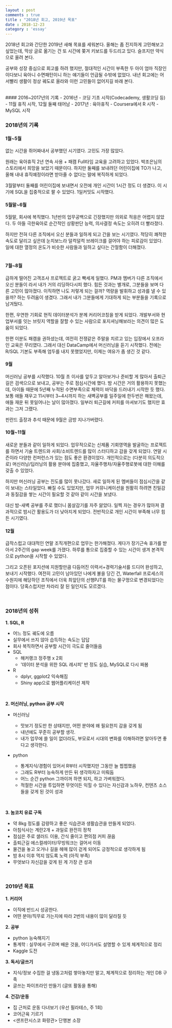 ```yaml
---
layout : post
comments : true
title : "2018년 회고, 2019년 목표"
date : 2018-12-23
category : 'essay'
---
```


2018년 회고와 간단한 2019년 새해 목표를 세워본다. 올해는 좀 진지하게 고민해보고 싶었는데, 막상 글로 옮기는 건 또 시간에 쫒겨 키보드를 두드리고 있다. 슬프지만 약식으로 올려 본다.

공부와 성장 중심으로 회고를 하려 했지만, 절대적인 시간이 부족한 두 아이 엄마 직장인이다보니 육아니 수면패턴이니 하는 얘기들이 언급될 수밖에 없었다. 내년 회고에는 어서빨리 생활이 정상 궤도로 올라와 이런 고민들이 없어지길 바래 본다.

<br>
#### 2016~2017년의 기록
 - 2016년
   - 코딩 기초 시작(Codecademy, 생활코딩 등)
   - 11월 휴직 시작, 12월 둘째 태어남
 - 2017년 : 육아휴직
   - Coursera에서 R 시작
   - MySQL 시작


### 2018년의 기록

#### 1월~5월
없는 시간을 쥐어짜내서 공부했던 시기였다. 고민도 가장 많았다.

원래는 육아휴직 2년 연속 사용 + 패캠 Full타임 교육을 고려하고 있었다. 박조은님의 스토리에서 희망을 보았기 때문이다. 하지만 둘째를 보내려던 어린이집에 TO가 나고, 올해 내내 휴직예정이라면 받아줄 수 없다는 말에 복직하게 되었다.

3월말부터 둘째를 어린이집에 보내면서 오전에 개인 시간이 1시간 정도 더 생겼다. 이 시기에 SQL을 집중적으로 팔 수 있었다. 1일커밋도 시작했다.
<br>

#### 5월말~6월
5월말, 회사에 복직했다. 1년반의 업무공백으로 긴장했지만 의외로 적응은 어렵지 않았다. 두 아들 극한육아로 순간적인 상황판단 능력, 의사결정 속도는 오히려 더 빨라졌다.

하지만 전혀 다른 조직에서 오신 분들과 일하게 되고 간을 보는 시기였다. 적당히 쾌적한 속도로 달리고 싶은데 눈치보느라 덜컥덜컥 브레이크를 걸어야 하는 피로감이 있었다. 일에 대한 열정의 온도가 비슷한 사람들과 일하고 싶다는 간절함이 더해졌다.  
<br>

#### 7월~8월
급하게 떨어진 고객조사 프로젝트로 굵고 빡세게 일했다. PM과 멤버가 다른 조직에서 오신 분들이 라서 내가 거의 리딩하다시피 했다. 힘든 것과는 별개로, 그분들을 보며 다른 고민이 많아졌다. 이직하면 나도 저렇게 되는 걸까? 역량을 발휘하고 성과를 낼 수 있을까? 하는 두려움이 생겼다.
그래서 내가 그분들에게 기대하게 되는 부분들을 기록으로 남겨뒀다.

한편, 우연한 기회로 현직 데이터분석가 분께 커리어코칭을 받게 되었다. 개발부서와 현업부서를 잇는 브릿지 역할을 잘할 수 있는 사람으로 포지셔닝해보라는 의견이 많은 도움이 되었다.

한편 이분도 패캠을 권하셨는데, 여전히 전쟁같은 주말을 치르고 있는 입장에서 오프라인 교육은 무리였다. 그래서 대신 DataCamp에서 머신러닝을 듣기 시작했다. 전에는 R/SQL 기본도 부족해 엄두를 내지 못했었지만, 이제는 여유가 좀 생긴 것 같다.
<br>

#### 9월
머신러닝 공부를 시작했다. 10월 초 이사를 앞두고 알아보거나 준비할 게 많아서 출퇴근길은 검색으으로 보내고, 공부는 주로 점심시간에 했다.
밤 시간은 거의 활용하지 못했는데, 아이들 때문에 5년째 누적된 수면부족으로 체력이 바닥을 드러내기 시작한 듯 했다. 보통 애들 재우고 11시부터 3~4시까지 하는 새벽공부를 일주일에 한두번은 해왔는데, 애들 재운 뒤 못일어나는 날이 많아졌다. 일부러 퇴근길에 커피를 마셔보기도 했지만 효과는 그저 그랬다.

핀란드 출장과 추석 때문에 9월은 금방 지나가버렸다.
<br>

#### 10월~11월
새로운 분들과 같이 일하게 되었다.
업무적으로는 신제품 기회영역을 발굴하는 프로젝트를 하면서 기술 트렌드와 사회/소비트렌드를 많이 스터디하고 감을 갖게 되었다. 연말 시즌이라 다양한 컨퍼런스가 있는 점도 좋은 환경이었다. 개인적으로는 (다분히 의도적으로) 머신러닝/딥러닝의 활용 분야에 집중했고, 자율주행차/자율주행로봇에 대한 이해를 갖출 수 있었다.

하지만 머신러닝 공부는 진도를 많이 못나갔다. 새로 일하게 된 멤버들이 점심시간을 같이 보내는 스타일었다. 빠질 수도 있었지만, 업무 커뮤니케이션을 원활히 하려면 친밀감과 동질감을 쌓는 시간이 필요할 것 같아 같이 시간을 보냈다.  

대신 밤-새벽 공부를 주로 했더니 몸살감기를 자주 앓았다. 일찍 자는 경우가 많아져 결과적으로 밤시간 활용도가 더 낮아지게 되었다. 전반적으로 개인 시간이 부족해 너무 힘든 시기였다.
<br>

#### 12월
급작스럽고 대대적인 연말 조직개편으로 업무는 한가해졌다. 게다가 장기근속 휴가를 받아서 2주간의 gap week를 가졌다. 하루를 통으로 집중할 수 있는 시간이 생겨 본격적으로 python을 시작할 수 있었다.

그리고 오픈된 포지션에 지원할만큼 다듬어진 이력서+경력기술서를 드디어 완성하고, 보내기 시작했다. 여전히 고민이 남아있던 나에게 불을 당긴 건, Waterfall 프로세스의 수원지에 해당하던 조직에서 더욱 최앞단의 선행PJT를 하는 물구멍으로 변경되었다는 점이다. 당혹스럽지만 차라리 잘 된 일인지도 모르겠다.  

<br>


### 2018년의 성취

**1. SQL, R**

 - 어느 정도 궤도에 오름
 - 실무에서 쓰지 않아 습득하는 속도는 답답
 - 회사 복직하면서 공부할 시간이 극도로 줄어들음
 - SQL
   - 해커랭크 정주행 x 2회
   - '데이터 분석을 위한 SQL 레시피' 반 정도 실습, MySQL로 다시 짜봄
 - R
   - dplyr, ggplot2 익숙해짐
   - Shiny app으로 웹어플리케이션 제작

<br>

**2. 머신러닝, python 공부 시작**

  - 머신러닝
    - 맛보기 정도만 한 상태지만, 어떤 분야에 왜 필요한지 감을 갖게 됨
    - 내년에도 꾸준히 공부할 생각.
    - 내가 업무에 쓸 일이 없더라도, 부모로서 시대의 변화를 이해하려면 알아두면 좋다고 생각한다.

  - python
    - 통계지식/경험이 있어서 R부터 시작했지만 그동안 늘 찝찝했음
    - 그래도 R부터 능숙하게 만든 뒤 생각하자고 미뤄둠
    - 어느 순간 python 그까이꺼 하면 되지, 하고 가벼워졌다.
    - 적절한 시간을 투입하면 무엇이든 익힐 수 있다는 자신감과 노하우, 컨텐츠 소스들을 갖게 된 것이 성과

<br>

**3. 눔코치 유료 구독**
  - 약 8kg 정도를 감량하고 좋은 식습관과 생활습관을 만들게 되었다.
  - 아침식사는 계란2개 + 과일로 완전히 정착
  - 점심은 주로 샐러드 이용, 간식 줄이고 편의점 커피 끊음
  - 촐퇴근길 에스컬레이터/무빙워크는 걸어서 이동
  - 물건을 놓고 오거나 길을 헤매 많이 걷게 되어도 긍정적으로 생각하게 됨
  - 밤 8시 이후 먹지 않도록 노력 (아직 부족)
  - 무엇보다 자신감을 갖게 된 게 가장 큰 성과

<br>




### 2019년 목표

**1. 커리어**
 - 이직에 반드시 성공한다.
 - 어떤 분야/직무로 가는지에 따라 2번의 내용이 많이 달라질 듯

**2. 공부**
 - python 능숙해지기
 - 통계학 : 실무에서 구르며 배운 것을, 어디가서도 설명할 수 있게 체계적으로 정리
 - Kaggle 도전

**3. 독서/글쓰기**
 - 지식/정보 수집한 걸 냉동고처럼 쌓아놓지만 말고, 체계적으로 정리하는 개인 DB 구축
 - 글쓰는 파이프라인 만들기 (글또 활동을 통해)


**4. 건강/운동**
 - 집 근처로 운동 다녀보기 (우선 필라테스, 주 1회)
 - 코어근육 기르기
 - <샌프란시스코 화랑관> 단행본 소장
